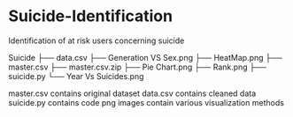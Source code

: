 # Suicide-Identification
Identification of at risk users concerning suicide


Suicide
├── data.csv
├── Generation VS Sex.png
├── HeatMap.png
├── master.csv
├── master.csv.zip
├── Pie Chart.png
├── Rank.png
├── suicide.py
└── Year Vs Suicides.png


master.csv contains original dataset
data.csv contains cleaned data
suicide.py contains code
png images contain various visualization methods
